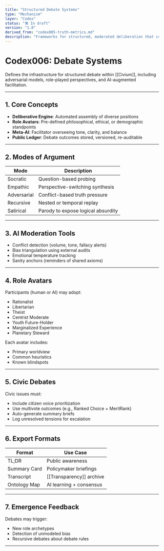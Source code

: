 ```yaml
---
title: "Structured Debate Systems"
type: "Mechanism"
layer: "Codex"
status: "🛠️ In draft"
version: "1.0"
derived_from: "codex005-truth-metrics.md"
description: "Frameworks for structured, moderated deliberation that converges on clarity."
---
```

<!--
metadata:
  id: codex006-debate-systems
  derived_from: [1, 4]
  status: active
-->

# Codex006: Debate Systems

Defines the infrastructure for structured debate within [[Civium]], including adversarial models, role-played perspectives, and AI-augmented facilitation.

---

## 1. Core Concepts

- **Deliberative Engine**: Automated assembly of diverse positions
- **Role Avatars**: Pre-defined philosophical, ethical, or demographic standpoints
- **Meta-AI**: Facilitator overseeing tone, clarity, and balance
- **Public Ledger**: Debate outcomes stored, versioned, re-auditable

---

## 2. Modes of Argument

| Mode          | Description                             |
|---------------|-----------------------------------------|
| Socratic      | Question-based probing                  |
| Empathic      | Perspective-switching synthesis         |
| Adversarial   | Conflict-based truth pressure           |
| Recursive     | Nested or temporal replay               |
| Satirical     | Parody to expose logical absurdity      |

---

## 3. AI Moderation Tools

- Conflict detection (volume, tone, fallacy alerts)
- Bias triangulation using external audits
- Emotional temperature tracking
- Sanity anchors (reminders of shared axioms)

---

## 4. Role Avatars

Participants (human or AI) may adopt:

- Rationalist
- Libertarian
- Theist
- Centrist Moderate
- Youth Future-Holder
- Marginalized Experience
- Planetary Steward

Each avatar includes:

- Primary worldview
- Common heuristics
- Known blindspots

---

## 5. Civic Debates

Civic issues must:

- Include citizen voice prioritization
- Use multivote outcomes (e.g., Ranked Choice + MeritRank)
- Auto-generate summary briefs
- Log unresolved tensions for escalation

---

## 6. Export Formats

| Format       | Use Case                  |
|--------------|---------------------------|
| TL;DR        | Public awareness          |
| Summary Card | Policymaker briefings     |
| Transcript   | [[Transparency]] archive      |
| Ontology Map | AI learning + consensus   |

---

## 7. Emergence Feedback

Debates may trigger:

- New role archetypes
- Detection of unmodeled bias
- Recursive debates about debate rules

---

[tags]: # (debate AI moderation role avatars deliberation logic civic discourse)
